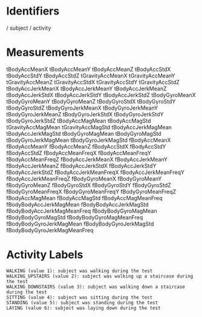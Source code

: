 # Identifiers
  / subject
  / activity
  
  
# Measurements
  tBodyAccMeanX
  tBodyAccMeanY
  tBodyAccMeanZ
  tBodyAccStdX
  tBodyAccStdY
  tBodyAccStdZ
  tGravityAccMeanX
  tGravityAccMeanY
  tGravityAccMeanZ
  tGravityAccStdX
  tGravityAccStdY
  tGravityAccStdZ
  tBodyAccJerkMeanX
  tBodyAccJerkMeanY
  tBodyAccJerkMeanZ
  tBodyAccJerkStdX
  tBodyAccJerkStdY
  tBodyAccJerkStdZ
  tBodyGyroMeanX
  tBodyGyroMeanY
  tBodyGyroMeanZ
  tBodyGyroStdX
  tBodyGyroStdY
  tBodyGyroStdZ
  tBodyGyroJerkMeanX
  tBodyGyroJerkMeanY
  tBodyGyroJerkMeanZ
  tBodyGyroJerkStdX
  tBodyGyroJerkStdY
  tBodyGyroJerkStdZ
  tBodyAccMagMean
  tBodyAccMagStd
  tGravityAccMagMean
  tGravityAccMagStd
  tBodyAccJerkMagMean
  tBodyAccJerkMagStd
  tBodyGyroMagMean
  tBodyGyroMagStd
  tBodyGyroJerkMagMean
  tBodyGyroJerkMagStd
  fBodyAccMeanX
  fBodyAccMeanY
  fBodyAccMeanZ
  fBodyAccStdX
  fBodyAccStdY
  fBodyAccStdZ
  fBodyAccMeanFreqX
  fBodyAccMeanFreqY
  fBodyAccMeanFreqZ
  fBodyAccJerkMeanX
  fBodyAccJerkMeanY
  fBodyAccJerkMeanZ
  fBodyAccJerkStdX
  fBodyAccJerkStdY
  fBodyAccJerkStdZ
  fBodyAccJerkMeanFreqX
  fBodyAccJerkMeanFreqY
  fBodyAccJerkMeanFreqZ
  fBodyGyroMeanX
  fBodyGyroMeanY
  fBodyGyroMeanZ
  fBodyGyroStdX
  fBodyGyroStdY
  fBodyGyroStdZ
  fBodyGyroMeanFreqX
  fBodyGyroMeanFreqY
  fBodyGyroMeanFreqZ
  fBodyAccMagMean
  fBodyAccMagStd
  fBodyAccMagMeanFreq
  fBodyBodyAccJerkMagMean
  fBodyBodyAccJerkMagStd
  fBodyBodyAccJerkMagMeanFreq
  fBodyBodyGyroMagMean
  fBodyBodyGyroMagStd
  fBodyBodyGyroMagMeanFreq
  fBodyBodyGyroJerkMagMean
  fBodyBodyGyroJerkMagStd
  fBodyBodyGyroJerkMagMeanFreq
  
  
 # Activity Labels 
    WALKING (value 1): subject was walking during the test
    WALKING_UPSTAIRS (value 2): subject was walking up a staircase during the test
    WALKING_DOWNSTAIRS (value 3): subject was walking down a staircase during the test
    SITTING (value 4): subject was sitting during the test
    STANDING (value 5): subject was standing during the test
    LAYING (value 6): subject was laying down during the test
